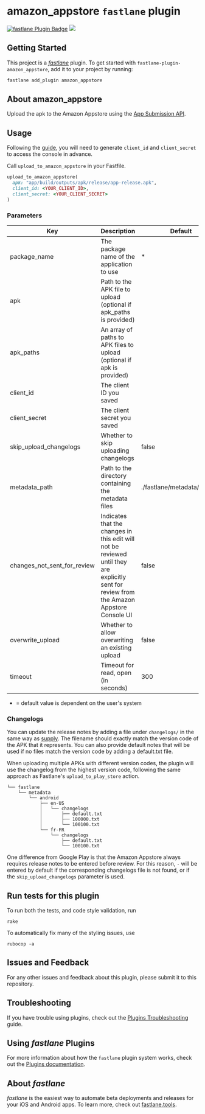 # amazon_appstore `fastlane` plugin

[![fastlane Plugin Badge](https://rawcdn.githack.com/fastlane/fastlane/master/fastlane/assets/plugin-badge.svg)](https://rubygems.org/gems/fastlane-plugin-amazon_appstore)
![](https://github.com/ntsk/fastlane-plugin-amazon_appstore/actions/workflows/test.yml/badge.svg)

## Getting Started

This project is a [_fastlane_](https://github.com/fastlane/fastlane) plugin. To get started with `fastlane-plugin-amazon_appstore`, add it to your project by running:

```bash
fastlane add_plugin amazon_appstore
```

## About amazon_appstore

Upload the apk to the Amazon Appstore using the [App Submission API](https://developer.amazon.com/docs/app-submission-api/overview.html).

## Usage

Following the [guide](https://developer.amazon.com/docs/app-submission-api/auth.html), you will need to generate `client_id` and `client_secret` to access the console in advance.

Call `upload_to_amazon_appstore` in your Fastfile.

```ruby
upload_to_amazon_appstore(
  apk: "app/build/outputs/apk/release/app-release.apk",
  client_id: <YOUR_CLIENT_ID>,
  client_secret: <YOUR_CLIENT_SECRET>
)
```

### Parameters
| Key                         | Description                                                                                                                                | Default                     | 
| --------------------------- | ------------------------------------------------------------------------------------------------------------------------------------------ | --------------------------- | 
| package_name                | The package name of the application to use                                                                                                 | *                           | 
| apk                         | Path to the APK file to upload (optional if apk_paths is provided)                                                                         |                             |
| apk_paths                   | An array of paths to APK files to upload (optional if apk is provided)                                                                     |                             |
| client_id                   | The client ID you saved                                                                                                                    |                             | 
| client_secret               | The client secret you saved                                                                                                                |                             | 
| skip_upload_changelogs      | Whether to skip uploading changelogs                                                                                                       | false                       | 
| metadata_path               | Path to the directory containing the metadata files                                                                                        | ./fastlane/metadata/android | 
| changes_not_sent_for_review | Indicates that the changes in this edit will not be reviewed until they are explicitly sent for review from the Amazon Appstore Console UI | false                       | 
| overwrite_upload            | Whether to allow overwriting an existing upload                                                                                            | false                       |
| timeout                     | Timeout for read, open (in seconds)                                                                                                        | 300                         | 
* = default value is dependent on the user's system

### Changelogs

You can update the release notes by adding a file under `changelogs/` in the same way as [supply](https://docs.fastlane.tools/actions/upload_to_play_store/).
The filename should exactly match the version code of the APK that it represents. You can also provide default notes that will be used if no files match the version code by adding a default.txt file.

When uploading multiple APKs with different version codes, the plugin will use the changelog from the highest version code, following the same approach as Fastlane's `upload_to_play_store` action.

```
└── fastlane
    └── metadata
        └── android
            ├── en-US
            │   └── changelogs
            │       ├── default.txt
            │       ├── 100000.txt
            │       └── 100100.txt
            └── fr-FR
                └── changelogs
                    ├── default.txt
                    └── 100100.txt
```

One difference from Google Play is that the Amazon Appstore always requires release notes to be entered before review.
For this reason, `-` will be entered by default if the corresponding changelogs file is not found, or if the `skip_upload_changelogs` parameter is used.

## Run tests for this plugin

To run both the tests, and code style validation, run

```
rake
```

To automatically fix many of the styling issues, use
```
rubocop -a
```

## Issues and Feedback

For any other issues and feedback about this plugin, please submit it to this repository.

## Troubleshooting

If you have trouble using plugins, check out the [Plugins Troubleshooting](https://docs.fastlane.tools/plugins/plugins-troubleshooting/) guide.

## Using _fastlane_ Plugins

For more information about how the `fastlane` plugin system works, check out the [Plugins documentation](https://docs.fastlane.tools/plugins/create-plugin/).

## About _fastlane_

_fastlane_ is the easiest way to automate beta deployments and releases for your iOS and Android apps. To learn more, check out [fastlane.tools](https://fastlane.tools).
